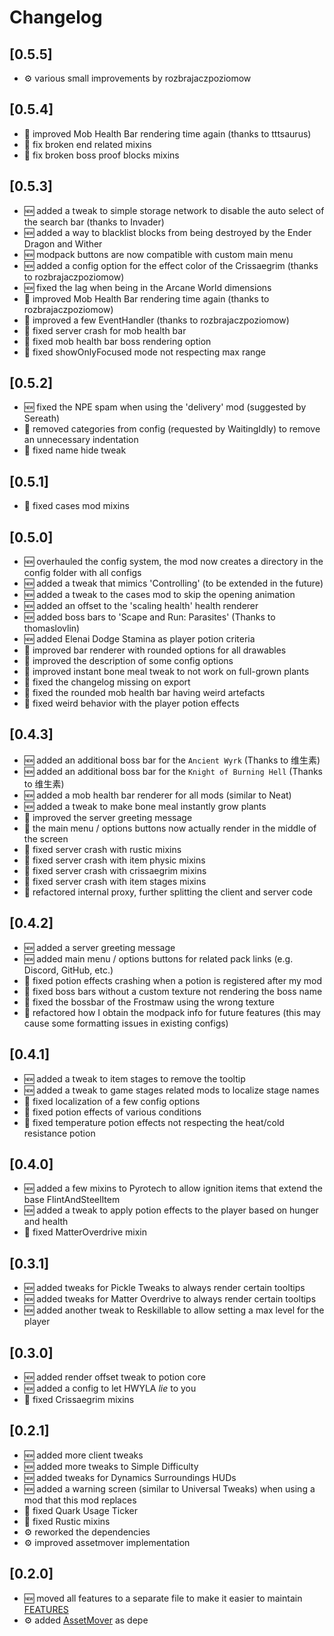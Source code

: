 # Changelog

## [0.5.5]

- ⚙ various small improvements by rozbrajaczpoziomow

## [0.5.4]

- 🔄 improved Mob Health Bar rendering time again (thanks to tttsaurus)
- 🧰 fix broken end related mixins
- 🧰 fix broken boss proof blocks mixins

## [0.5.3]

- 🆕 added a tweak to simple storage network to disable the auto select of the search bar (thanks to Invader)
- 🆕 added a way to blacklist blocks from being destroyed by the Ender Dragon and Wither
- 🆕 modpack buttons are now compatible with custom main menu
- 🆕 added a config option for the effect color of the Crissaegrim (thanks to rozbrajaczpoziomow)
- 🆕 fixed the lag when being in the Arcane World dimensions
- 🔄 improved Mob Health Bar rendering time again (thanks to rozbrajaczpoziomow)
- 🔄 improved a few EventHandler (thanks to rozbrajaczpoziomow)
- 🧰 fixed server crash for mob health bar
- 🧰 fixed mob health bar boss rendering option
- 🧰 fixed showOnlyFocused mode not respecting max range

## [0.5.2]

- 🆕 fixed the NPE spam when using the 'delivery' mod (suggested by Sereath)
- 🔄 removed categories from config (requested by WaitingIdly) to remove an unnecessary indentation
- 🧰 fixed name hide tweak

## [0.5.1]

- 🧰 fixed cases mod mixins

## [0.5.0]

- 🆕 overhauled the config system, the mod now creates a directory in the config folder with all configs
- 🆕 added a tweak that mimics 'Controlling' (to be extended in the future)
- 🆕 added a tweak to the cases mod to skip the opening animation
- 🆕 added an offset to the 'scaling health' health renderer
- 🆕 added boss bars to 'Scape and Run: Parasites' (Thanks to thomaslovlin)
- 🆕 added Elenai Dodge Stamina as player potion criteria
- 🔄 improved bar renderer with rounded options for all drawables
- 🔄 improved the description of some config options
- 🔄 improved instant bone meal tweak to not work on full-grown plants
- 🧰 fixed the changelog missing on export
- 🧰 fixed the rounded mob health bar having weird artefacts
- 🧰 fixed weird behavior with the player potion effects

## [0.4.3]

- 🆕 added an additional boss bar for the `Ancient Wyrk` (Thanks to 维生素)
- 🆕 added an additional boss bar for the `Knight of Burning Hell` (Thanks to 维生素)
- 🆕 added a mob health bar renderer for all mods (similar to Neat)
- 🆕 added a tweak to make bone meal instantly grow plants
- 🔄 improved the server greeting message
- 🔄 the main menu / options buttons now actually render in the middle of the screen
- 🧰 fixed server crash with rustic mixins
- 🧰 fixed server crash with item physic mixins
- 🧰 fixed server crash with crissaegrim mixins
- 🧰 fixed server crash with item stages mixins
- 👾 refactored internal proxy, further splitting the client and server code

## [0.4.2]

- 🆕 added a server greeting message
- 🆕 added main menu / options buttons for related pack links (e.g. Discord, GitHub, etc.)
- 🧰 fixed potion effects crashing when a potion is registered after my mod
- 🧰 fixed boss bars without a custom texture not rendering the boss name
- 🧰 fixed the bossbar of the Frostmaw using the wrong texture
- 👾 refactored how I obtain the modpack info for future features (this may cause some formatting issues in existing configs)

## [0.4.1]

- 🆕 added a tweak to item stages to remove the tooltip
- 🆕 added a tweak to game stages related mods to localize stage names
- 🧰 fixed localization of a few config options
- 🧰 fixed potion effects of various conditions
- 🧰 fixed temperature potion effects not respecting the heat/cold resistance potion

## [0.4.0]

- 🆕 added a few mixins to Pyrotech to allow ignition items that extend the base FlintAndSteelItem
- 🆕 added a tweak to apply potion effects to the player based on hunger and health
- 🧰 fixed MatterOverdrive mixin

## [0.3.1]

- 🆕 added tweaks for Pickle Tweaks to always render certain tooltips
- 🆕 added tweaks for Matter Overdrive to always render certain tooltips
- 🆕 added another tweak to Reskillable to allow setting a max level for the player

## [0.3.0]

- 🆕 added render offset tweak to potion core
- 🆕 added a config to let HWYLA _lie_ to you
- 🧰 fixed Crissaegrim mixins

## [0.2.1]

- 🆕 added more client tweaks
- 🆕 added more tweaks to Simple Difficulty
- 🆕 added tweaks for Dynamics Surroundings HUDs
- 🆕 added a warning screen (similar to Universal Tweaks) when using a mod that this mod replaces
- 🧰 fixed Quark Usage Ticker
- 🧰 fixed Rustic mixins
- ⚙ reworked the dependencies
- ⚙ improved assetmover implementation

## [0.2.0]

- 🆕 moved all features to a separate file to make it easier to maintain [FEATURES](https://github.com/Ender-Development/EnderModpackTweaks/FEATURES.md)
- ⚙ added [AssetMover](https://www.curseforge.com/minecraft/mc-mods/assetmover) as depe